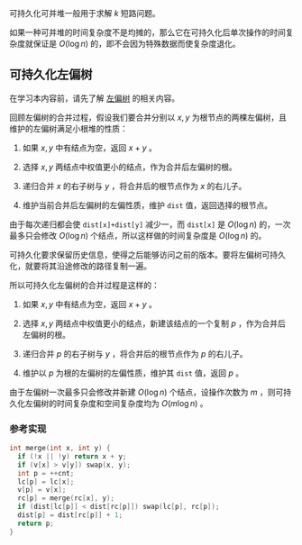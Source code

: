 可持久化可并堆一般用于求解 $k$ 短路问题。

如果一种可并堆的时间复杂度不是均摊的，那么它在可持久化后单次操作的时间复杂度就保证是 $O(\log n)$ 的，即不会因为特殊数据而使复杂度退化。

## 可持久化左偏树

在学习本内容前，请先了解 [左偏树](./leftist-tree.md) 的相关内容。

回顾左偏树的合并过程，假设我们要合并分别以 $x,y$ 为根节点的两棵左偏树，且维护的左偏树满足小根堆的性质：

1.  如果 $x,y$ 中有结点为空，返回 $x+y$ 。

2.  选择 $x,y$ 两结点中权值更小的结点，作为合并后左偏树的根。

3.  递归合并 $x$ 的右子树与 $y$ ，将合并后的根节点作为 $x$ 的右儿子。

4.  维护当前合并后左偏树的左偏性质，维护 `dist` 值，返回选择的根节点。

由于每次递归都会使 `dist[x]+dist[y]` 减少一，而 `dist[x]` 是 $O(\log n)$ 的，一次最多只会修改 $O(\log n)$ 个结点，所以这样做的时间复杂度是 $O(\log n)$ 的。

可持久化要求保留历史信息，使得之后能够访问之前的版本。要将左偏树可持久化，就要将其沿途修改的路径复制一遍。

所以可持久化左偏树的合并过程是这样的：

1.  如果 $x,y$ 中有结点为空，返回 $x+y$ 。

2.  选择 $x,y$ 两结点中权值更小的结点，新建该结点的一个复制 $p$ ，作为合并后左偏树的根。

3.  递归合并 $p$ 的右子树与 $y$ ，将合并后的根节点作为 $p$ 的右儿子。

4.  维护以 $p$ 为根的左偏树的左偏性质，维护其 `dist` 值，返回 $p$ 。

由于左偏树一次最多只会修改并新建 $O(\log n)$ 个结点，设操作次数为 $m$ ，则可持久化左偏树的时间复杂度和空间复杂度均为 $O(m\log n)$ 。

### 参考实现

```cpp
int merge(int x, int y) {
  if (!x || !y) return x + y;
  if (v[x] > v[y]) swap(x, y);
  int p = ++cnt;
  lc[p] = lc[x];
  v[p] = v[x];
  rc[p] = merge(rc[x], y);
  if (dist[lc[p]] < dist[rc[p]]) swap(lc[p], rc[p]);
  dist[p] = dist[rc[p]] + 1;
  return p;
}
```
